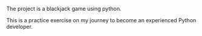The project is a blackjack game using python.

This is a practice exercise on my journey to become an experienced Python developer.